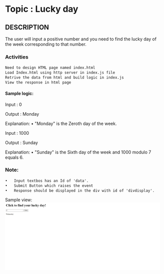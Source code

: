 # Topic : Lucky day

## DESCRIPTION
 
The user will input a positive number and you need to find the lucky day of the week corresponding to that number.

### Activities

    Need to design HTML page named index.html  
    Load Index.html using http server in index.js file
    Retrive the data from html and build logic in index.js
    View the response in html page


#### Sample logic:

Input :
0

Output :
Monday

Explanation:
•	"Monday" is the Zeroth day of the week.

Input :
1000

Output :
Sunday

Explanation:
•	"Sunday" is the Sixth day of the week and 1000 modulo 7 equals 6.



### Note:
    •	Input textbos has an Id of 'data'.
    •	Submit Button which raises the event
    •	Response should be displayed in the div with id of 'divdisplay'.



Sample view:
![output](./screenshots/form.png)
 

